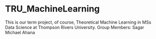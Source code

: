 # TRU_MachineLearning
This is our term project, of course, Theoretical Machine Learning in MSs Data Science at Thompson Rivers University.
Group Members: Sagar
               Michael Ahana
